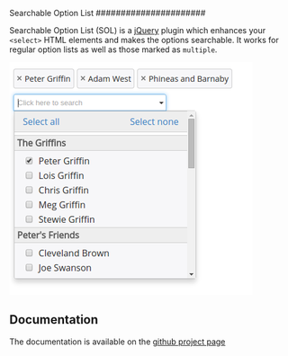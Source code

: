 Searchable Option List
######################

Searchable Option List (SOL) is a [jQuery](http://www.jquery.com) plugin which enhances your `<select>` HTML elements and makes the options searchable. It works for regular option lists as well as those marked as `multiple`.

![Example of a searchable option list](example.png)

## Documentation

The documentation is available on the [github project page](http://pbauerochse.github.io/searchable-option-list/)